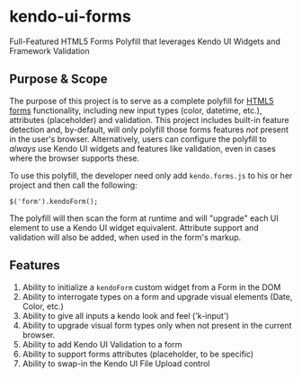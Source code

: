 kendo-ui-forms
==============

Full-Featured HTML5 Forms Polyfill that leverages Kendo UI Widgets and Framework Validation

## Purpose & Scope

The purpose of this project is to serve as a complete polyfill for [HTML5 forms](http://www.w3.org/TR/2011/WD-html5-20110525/forms.html) functionality, including new input types (color, datetime, etc.), attributes (placeholder) and validation. This project includes built-in feature detection and, by-default, will only polyfill those forms features *not* present in the user's browser. Alternatively, users can configure the polyfill to *always* use Kendo UI widgets and features like validation, even in cases where the browser supports these.

To use this polyfill, the developer need only add `kendo.forms.js` to his or her project and then call the following:

	$('form').kendoForm();

The polyfill will then scan the form at runtime and will "upgrade" each UI element to use a Kendo UI widget equivalent. Attribute support and validation will also be added, when used in the form's markup.

## Features

1. Ability to initialize a `kendoForm` custom widget from a Form in the DOM
2. Ability to interrogate types on a form and upgrade visual elements (Date, Color, etc.)
3. Ability to give all inputs a kendo look and feel ('k-input')
4. Ability to upgrade visual form types only when not present in the current browser.
5. Ability to add Kendo UI Validation to a form
6. Ability to support forms attributes (placeholder, to be specific)
7. Ability to swap-in the Kendo UI File Upload control